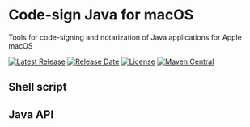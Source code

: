 # Code-sign Java for macOS
Tools for code-signing and notarization of Java applications for Apple macOS

[![Latest Release](https://img.shields.io/github/release/drrename/codesign-java-for-mac.svg)](https://github.com/DrRename/codesign-java-for-mac/releases/latest) [![Release Date](https://img.shields.io/github/release-date/drrename/codesign-java-for-mac?color=blue)](https://github.com/DrRename/codesign-java-for-mac/releases/latest) [![License](https://img.shields.io/github/license/drrename/codesign-java-for-mac.svg)](https://github.com/drrename/codesign-java-for-mac/blob/master/LICENSE) [![Maven Central](https://maven-badges.herokuapp.com/maven-central/io.github.drrename.codesign-java-for-mac/codesign-java-for-mac/badge.svg)](https://maven-badges.herokuapp.com/maven-central/io.github.drrename/codesign-java-for-mac)

## Shell script

## Java API
